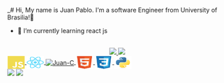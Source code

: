 _# Hi, My name is Juan Pablo. I'm a software Engineer from University of Brasilia!👋

- 🌱 I’m currently learning react js


<div style="display: inline_block" ><br>
   
  <div align="center">
  <a href="https://github.com/Juan-Ricarte">
  <img height="180em" src="https://github-readme-stats.vercel.app/api?username=Juan-Ricarte&count_private=true&include_all_commits=true&show_icons=true&theme=dracula&hide_border=false&show_owner=true"/>
  <img height="180em" src="https://github-readme-stats.vercel.app/api/top-langs/?username=Juan-Ricarte&theme=dracula&hide_border=false&&layout=compact"/>
 
</div>
  <img align="center" alt="Juan-Js" height="30" width="40" src="https://raw.githubusercontent.com/devicons/devicon/master/icons/javascript/javascript-plain.svg">
  <img align="center" alt="Juan-React" height="30" width="40" src="https://raw.githubusercontent.com/devicons/devicon/master/icons/react/react-original.svg">
  <img align="center" alt="Juan-C" height="30" width="40" src="https://cdn.jsdelivr.net/gh/devicons/devicon/icons/c/c-original.svg">        
  
  <img align="center" alt="Juan-HTML" height="30" width="40" src="https://raw.githubusercontent.com/devicons/devicon/master/icons/html5/html5-original.svg">
  <img align="center" alt="Juan-CSS" height="30" width="40" src="https://raw.githubusercontent.com/devicons/devicon/master/icons/css3/css3-original.svg">
  <img align="center" alt="Juan-Python" height="30" width="40" src="https://raw.githubusercontent.com/devicons/devicon/master/icons/python/python-original.svg">

</div>
 
<div> 
 <a href="https://discord.com/channels/@me" target="_blank"><img src="https://img.shields.io/badge/Discord-7289DA?style=for-the-badge&logo=discord&logoColor=white" target="_blank"></a> 
 <a href = "mailto:juanricarte77@gmail.com"><img src="https://img.shields.io/badge/-Gmail-%23333?style=for-the-badge&logo=gmail&logoColor=white" target="_blank"></a>
  
 
</div>

